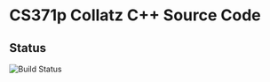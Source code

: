 # CS371p Collatz C++ Source Code

## Status
![Build Status](https://magnum.travis-ci.com/nelmiux/cs371p-collatz.svg?token=d7DyZsL5MGsgRrcqFYN1&branch=master)
